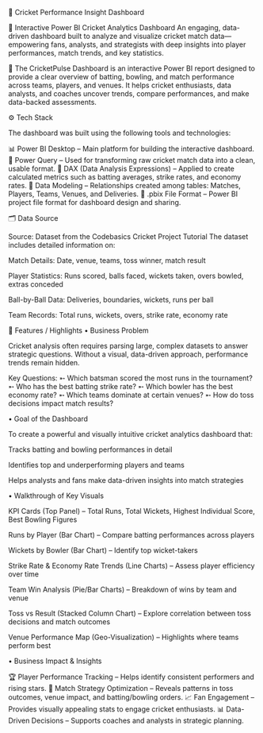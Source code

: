 🏏 Cricket Performance Insight Dashboard

🚀 Interactive Power BI Cricket Analytics Dashboard
An engaging, data-driven dashboard built to analyze and visualize cricket match data—empowering fans, analysts, and strategists with deep insights into player performances, match trends, and key statistics.

🎯 The CricketPulse Dashboard is an interactive Power BI report designed to provide a clear overview of batting, bowling, and match performance across teams, players, and venues. It helps cricket enthusiasts, data analysts, and coaches uncover trends, compare performances, and make data-backed assessments.

⚙️ Tech Stack

The dashboard was built using the following tools and technologies:

📊 Power BI Desktop – Main platform for building the interactive dashboard.
📂 Power Query – Used for transforming raw cricket match data into a clean, usable format.
🧠 DAX (Data Analysis Expressions) – Applied to create calculated metrics such as batting averages, strike rates, and economy rates.
📝 Data Modeling – Relationships created among tables: Matches, Players, Teams, Venues, and Deliveries.
📁 .pbix File Format – Power BI project file format for dashboard design and sharing.

🗂️ Data Source

Source: Dataset from the Codebasics Cricket Project Tutorial
The dataset includes detailed information on:

Match Details: Date, venue, teams, toss winner, match result

Player Statistics: Runs scored, balls faced, wickets taken, overs bowled, extras conceded

Ball-by-Ball Data: Deliveries, boundaries, wickets, runs per ball

Team Records: Total runs, wickets, overs, strike rate, economy rate

🌟 Features / Highlights
• Business Problem

Cricket analysis often requires parsing large, complex datasets to answer strategic questions. Without a visual, data-driven approach, performance trends remain hidden.

Key Questions:
➵ Which batsman scored the most runs in the tournament?
➵ Who has the best batting strike rate?
➵ Which bowler has the best economy rate?
➵ Which teams dominate at certain venues?
➵ How do toss decisions impact match results?

• Goal of the Dashboard

To create a powerful and visually intuitive cricket analytics dashboard that:

Tracks batting and bowling performances in detail

Identifies top and underperforming players and teams

Helps analysts and fans make data-driven insights into match strategies

• Walkthrough of Key Visuals

KPI Cards (Top Panel) – Total Runs, Total Wickets, Highest Individual Score, Best Bowling Figures

Runs by Player (Bar Chart) – Compare batting performances across players

Wickets by Bowler (Bar Chart) – Identify top wicket-takers

Strike Rate & Economy Rate Trends (Line Charts) – Assess player efficiency over time

Team Win Analysis (Pie/Bar Charts) – Breakdown of wins by team and venue

Toss vs Result (Stacked Column Chart) – Explore correlation between toss decisions and match outcomes

Venue Performance Map (Geo-Visualization) – Highlights where teams perform best

• Business Impact & Insights

🏆 Player Performance Tracking – Helps identify consistent performers and rising stars.
🎯 Match Strategy Optimization – Reveals patterns in toss outcomes, venue impact, and batting/bowling orders.
📈 Fan Engagement – Provides visually appealing stats to engage cricket enthusiasts.
📊 Data-Driven Decisions – Supports coaches and analysts in strategic planning.
